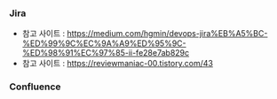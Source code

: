 ### Jira
  + 참고 사이트 : https://medium.com/hgmin/devops-jira%EB%A5%BC-%ED%99%9C%EC%9A%A9%ED%95%9C-%ED%98%91%EC%97%85-ii-fe28e7ab829c
  + 참고 사이트 : https://reviewmaniac-00.tistory.com/43


### Confluence

